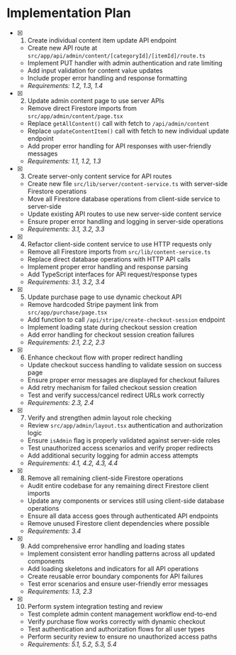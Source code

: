 # Implementation Plan

- [x] 1. Create individual content item update API endpoint
  - Create new API route at `src/app/api/admin/content/[categoryId]/[itemId]/route.ts`
  - Implement PUT handler with admin authentication and rate limiting
  - Add input validation for content value updates
  - Include proper error handling and response formatting
  - _Requirements: 1.2, 1.3, 1.4_

- [x] 2. Update admin content page to use server APIs
  - Remove direct Firestore imports from `src/app/admin/content/page.tsx`
  - Replace `getAllContent()` call with fetch to `/api/admin/content`
  - Replace `updateContentItem()` call with fetch to new individual update endpoint
  - Add proper error handling for API responses with user-friendly messages
  - _Requirements: 1.1, 1.2, 1.3_

- [x] 3. Create server-only content service for API routes
  - Create new file `src/lib/server/content-service.ts` with server-side Firestore operations
  - Move all Firestore database operations from client-side service to server-side
  - Update existing API routes to use new server-side content service
  - Ensure proper error handling and logging in server-side operations
  - _Requirements: 3.1, 3.2, 3.3_

- [x] 4. Refactor client-side content service to use HTTP requests only
  - Remove all Firestore imports from `src/lib/content-service.ts`
  - Replace direct database operations with HTTP API calls
  - Implement proper error handling and response parsing
  - Add TypeScript interfaces for API request/response types
  - _Requirements: 3.1, 3.2, 3.4_

- [x] 5. Update purchase page to use dynamic checkout API
  - Remove hardcoded Stripe payment link from `src/app/purchase/page.tsx`
  - Add function to call `/api/stripe/create-checkout-session` endpoint
  - Implement loading state during checkout session creation
  - Add error handling for checkout session creation failures
  - _Requirements: 2.1, 2.2, 2.3_

- [x] 6. Enhance checkout flow with proper redirect handling
  - Update checkout success handling to validate session on success page
  - Ensure proper error messages are displayed for checkout failures
  - Add retry mechanism for failed checkout session creation
  - Test and verify success/cancel redirect URLs work correctly
  - _Requirements: 2.3, 2.4_

- [x] 7. Verify and strengthen admin layout role checking
  - Review `src/app/admin/layout.tsx` authentication and authorization logic
  - Ensure `isAdmin` flag is properly validated against server-side roles
  - Test unauthorized access scenarios and verify proper redirects
  - Add additional security logging for admin access attempts
  - _Requirements: 4.1, 4.2, 4.3, 4.4_

- [x] 8. Remove all remaining client-side Firestore operations
  - Audit entire codebase for any remaining direct Firestore client imports
  - Update any components or services still using client-side database operations
  - Ensure all data access goes through authenticated API endpoints
  - Remove unused Firestore client dependencies where possible
  - _Requirements: 3.4_

- [x] 9. Add comprehensive error handling and loading states
  - Implement consistent error handling patterns across all updated components
  - Add loading skeletons and indicators for all API operations
  - Create reusable error boundary components for API failures
  - Test error scenarios and ensure user-friendly error messages
  - _Requirements: 1.3, 2.3_

- [x] 10. Perform system integration testing and review
  - Test complete admin content management workflow end-to-end
  - Verify purchase flow works correctly with dynamic checkout
  - Test authentication and authorization flows for all user types
  - Perform security review to ensure no unauthorized access paths
  - _Requirements: 5.1, 5.2, 5.3, 5.4_